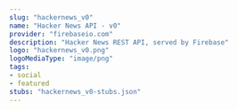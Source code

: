 ```yaml
---
slug: "hackernews_v0"
name: "Hacker News API - v0"
provider: "firebaseio.com"
description: "Hacker News REST API, served by Firebase"
logo: "hackernews_v0.png"
logoMediaType: "image/png"
tags:
- social
- featured
stubs: "hackernews_v0-stubs.json"
---
```



